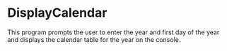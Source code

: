 # DisplayCalendar
This program prompts the user to enter the year and first day of the year and displays the calendar table for the year on the console.
